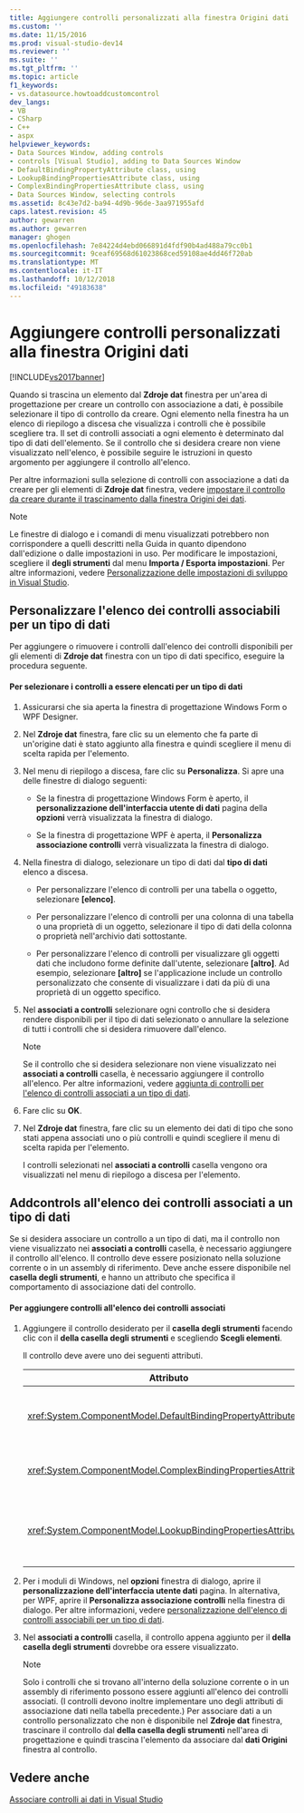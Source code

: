 ```yaml
---
title: Aggiungere controlli personalizzati alla finestra Origini dati | Microsoft Docs
ms.custom: ''
ms.date: 11/15/2016
ms.prod: visual-studio-dev14
ms.reviewer: ''
ms.suite: ''
ms.tgt_pltfrm: ''
ms.topic: article
f1_keywords:
- vs.datasource.howtoaddcustomcontrol
dev_langs:
- VB
- CSharp
- C++
- aspx
helpviewer_keywords:
- Data Sources Window, adding controls
- controls [Visual Studio], adding to Data Sources Window
- DefaultBindingPropertyAttribute class, using
- LookupBindingPropertiesAttribute class, using
- ComplexBindingPropertiesAttribute class, using
- Data Sources Window, selecting controls
ms.assetid: 8c43e7d2-ba94-4d9b-96de-3aa971955afd
caps.latest.revision: 45
author: gewarren
ms.author: gewarren
manager: ghogen
ms.openlocfilehash: 7e84224d4ebd066891d4fdf90b4ad488a79cc0b1
ms.sourcegitcommit: 9ceaf69568d61023868ced59108ae4dd46f720ab
ms.translationtype: MT
ms.contentlocale: it-IT
ms.lasthandoff: 10/12/2018
ms.locfileid: "49183638"
---
```

# <a name="add-custom-controls-to-the-data-sources-window"></a>Aggiungere controlli personalizzati alla finestra Origini dati
[!INCLUDE[vs2017banner](../includes/vs2017banner.md)]

  
Quando si trascina un elemento dal **Zdroje dat** finestra per un'area di progettazione per creare un controllo con associazione a dati, è possibile selezionare il tipo di controllo da creare. Ogni elemento nella finestra ha un elenco di riepilogo a discesa che visualizza i controlli che è possibile scegliere tra. Il set di controlli associati a ogni elemento è determinato dal tipo di dati dell'elemento. Se il controllo che si desidera creare non viene visualizzato nell'elenco, è possibile seguire le istruzioni in questo argomento per aggiungere il controllo all'elenco.  
  
 Per altre informazioni sulla selezione di controlli con associazione a dati da creare per gli elementi di **Zdroje dat** finestra, vedere [impostare il controllo da creare durante il trascinamento dalla finestra Origini dei dati](../data-tools/set-the-control-to-be-created-when-dragging-from-the-data-sources-window.md).  
  
> [!NOTE]
>  Le finestre di dialogo e i comandi di menu visualizzati potrebbero non corrispondere a quelli descritti nella Guida in quanto dipendono dall'edizione o dalle impostazioni in uso. Per modificare le impostazioni, scegliere il **degli strumenti** dal menu **Importa / Esporta impostazioni**. Per altre informazioni, vedere [Personalizzazione delle impostazioni di sviluppo in Visual Studio](http://msdn.microsoft.com/en-us/22c4debb-4e31-47a8-8f19-16f328d7dcd3).  
  
##  <a name="customizinglist"></a> Personalizzare l'elenco dei controlli associabili per un tipo di dati  
 Per aggiungere o rimuovere i controlli dall'elenco dei controlli disponibili per gli elementi di **Zdroje dat** finestra con un tipo di dati specifico, eseguire la procedura seguente.  
  
#### <a name="to-select-the-controls-to-be-listed-for-a-data-type"></a>Per selezionare i controlli a essere elencati per un tipo di dati  
  
1.  Assicurarsi che sia aperta la finestra di progettazione Windows Form o WPF Designer.  
  
2.  Nel **Zdroje dat** finestra, fare clic su un elemento che fa parte di un'origine dati è stato aggiunto alla finestra e quindi scegliere il menu di scelta rapida per l'elemento.  
  
3.  Nel menu di riepilogo a discesa, fare clic su **Personalizza**. Si apre una delle finestre di dialogo seguenti:  
  
    -   Se la finestra di progettazione Windows Form è aperto, il **personalizzazione dell'interfaccia utente di dati** pagina della **opzioni** verrà visualizzata la finestra di dialogo.  
  
    -   Se la finestra di progettazione WPF è aperta, il **Personalizza associazione controlli** verrà visualizzata la finestra di dialogo.  
  
4.  Nella finestra di dialogo, selezionare un tipo di dati dal **tipo di dati** elenco a discesa.  
  
    -   Per personalizzare l'elenco di controlli per una tabella o oggetto, selezionare **[elenco]**.  
  
    -   Per personalizzare l'elenco di controlli per una colonna di una tabella o una proprietà di un oggetto, selezionare il tipo di dati della colonna o proprietà nell'archivio dati sottostante.  
  
    -   Per personalizzare l'elenco di controlli per visualizzare gli oggetti dati che includono forme definite dall'utente, selezionare **[altro]**. Ad esempio, selezionare **[altro]** se l'applicazione include un controllo personalizzato che consente di visualizzare i dati da più di una proprietà di un oggetto specifico.  
  
5.  Nel **associati a controlli** selezionare ogni controllo che si desidera rendere disponibili per il tipo di dati selezionato o annullare la selezione di tutti i controlli che si desidera rimuovere dall'elenco.  
  
    > [!NOTE]
    >  Se il controllo che si desidera selezionare non viene visualizzato nei **associati a controlli** casella, è necessario aggiungere il controllo all'elenco. Per altre informazioni, vedere [aggiunta di controlli per l'elenco di controlli associati a un tipo di dati](#addingcontrols).  
  
6.  Fare clic su **OK**.  
  
7.  Nel **Zdroje dat** finestra, fare clic su un elemento dei dati di tipo che sono stati appena associati uno o più controlli e quindi scegliere il menu di scelta rapida per l'elemento.  
  
     I controlli selezionati nel **associati a controlli** casella vengono ora visualizzati nel menu di riepilogo a discesa per l'elemento.  
  
##  <a name="addingcontrols"></a> Addcontrols all'elenco dei controlli associati a un tipo di dati  
 Se si desidera associare un controllo a un tipo di dati, ma il controllo non viene visualizzato nei **associati a controlli** casella, è necessario aggiungere il controllo all'elenco. Il controllo deve essere posizionato nella soluzione corrente o in un assembly di riferimento. Deve anche essere disponibile nel **casella degli strumenti**, e hanno un attributo che specifica il comportamento di associazione dati del controllo.  
  
#### <a name="to-add-controls-to-the-list-of-associated-controls"></a>Per aggiungere controlli all'elenco dei controlli associati  
  
1.  Aggiungere il controllo desiderato per il **casella degli strumenti** facendo clic con il **della casella degli strumenti** e scegliendo **Scegli elementi**.  
  
     Il controllo deve avere uno dei seguenti attributi.  
  
    |Attributo|Descrizione|  
    |---------------|-----------------|  
    |<xref:System.ComponentModel.DefaultBindingPropertyAttribute>|Implementare questo attributo su controlli semplici che consentono di visualizzare una singola colonna o proprietà, dei dati, ad esempio un <xref:System.Windows.Forms.TextBox>.|  
    |<xref:System.ComponentModel.ComplexBindingPropertiesAttribute>|Implementare questo attributo per i controlli che visualizzano elenchi (o tabelle) dei dati, ad esempio un <xref:System.Windows.Forms.DataGridView>.|  
    |<xref:System.ComponentModel.LookupBindingPropertiesAttribute>|Implementare questo attributo per i controlli che visualizzano elenchi (o tabelle) di dati, ma anche necessità di presentare una singola colonna o proprietà, ad esempio un <xref:System.Windows.Forms.ComboBox>.|  
  
2.  Per i moduli di Windows, nel **opzioni** finestra di dialogo, aprire il **personalizzazione dell'interfaccia utente dati** pagina. In alternativa, per WPF, aprire il **Personalizza associazione controlli** nella finestra di dialogo. Per altre informazioni, vedere [personalizzazione dell'elenco di controlli associabili per un tipo di dati](#customizinglist).  
  
3.  Nel **associati a controlli** casella, il controllo appena aggiunto per il **della casella degli strumenti** dovrebbe ora essere visualizzato.  
  
    > [!NOTE]
    >  Solo i controlli che si trovano all'interno della soluzione corrente o in un assembly di riferimento possono essere aggiunti all'elenco dei controlli associati. (I controlli devono inoltre implementare uno degli attributi di associazione dati nella tabella precedente.) Per associare dati a un controllo personalizzato che non è disponibile nel **Zdroje dat** finestra, trascinare il controllo dal **della casella degli strumenti** nell'area di progettazione e quindi trascina l'elemento da associare dal **dati Origini** finestra al controllo.  
  
## <a name="see-also"></a>Vedere anche  
 [Associare controlli ai dati in Visual Studio](../data-tools/bind-controls-to-data-in-visual-studio.md)

